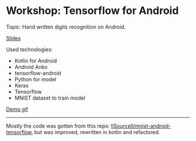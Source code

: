 # Workshop: Tensorflow for Android

Topic: Hand written digits recognition on Android.

[Slides](https://nbviewer.jupyter.org/github/blan4/ML_Workshop_2017-12-17/blob/master/slides.ipynb)

Used technologies:
- Kotlin for Android
- Android Anko 
- tensorflow-android
- Python for model
- Keras
- Tensorflow
- MNIST dataset to train model

[Demo gif](https://i.imgur.com/fvKU3W2.gifv)

---

Mostly the code was gotten from this repo: [llSourcell/mnist-android-tensorflow](https://github.com/llSourcell/mnist-android-tensorflow), but was improved, rewritten in kotlin and refactored.